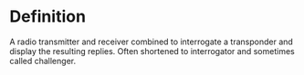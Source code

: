 # Definition

A radio transmitter and receiver combined to interrogate a transponder
and display the resulting replies. Often shortened to interrogator and
sometimes called challenger.
